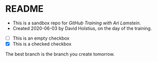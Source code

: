 # README

- This is a sandbox repo for *GitHub Training with Ari Lamstein*.
- Created 2020-06-03 by David Holstius, on the day of the training.

- [ ] This is an empty checkbox
- [x] This is a checked checkbox

The best branch is the branch you create tomorrow.

